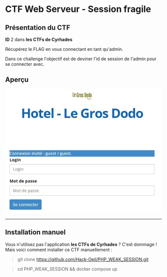 # CTF Web Serveur - Session fragile

## Présentation du CTF 
**ID** 2 dans **les CTFs de Cyrhades**


Récupérez le FLAG en vous connectant en tant qu'admin.


Dans ce challenge l'objectif est de deviner l'id de session de l'admin pour se connecter avec.


## Aperçu
![infos/capture.jpg](infos/capture.jpg)


-----------

## Installation manuel
Vous n'utilisez pas l'application **les CTFs de Cyrhades** ? C'est dommage !
Mais voici comment installer ce CTF manuellement :

> git clone https://github.com/Hack-Oeil/PHP_WEAK_SESSION.git

> cd PHP_WEAK_SESSION && docker compose up



